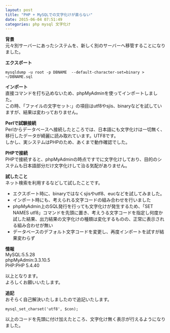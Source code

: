 ```yaml
---
layout: post
title: "PHP + MySQLでの文字化けが直らない"
date: 2015-06-04 07:51:49
categories: php mysql 文字化け
---
```

<p><strong>背景</strong><br>
元々別サーバーにあったシステムを、新しく別のサーバーへ移管することになりました。</p>

<p><strong>エクスポート</strong></p>

<pre><code>mysqldump -u root -p DBNAME  --default-character-set=binary &gt; ~/DBNAME.sql 
</code></pre>

<p><strong>インポート</strong><br>
直接コマンドを打ち込めないため、phpMyAdminを使ってインポートしました。<br>
この時、「ファイルの文字セット:」の項目はutf8やsjis、binaryなどを試していますが、結果は変わっておりません。</p>

<p><strong>Perlで試験接続</strong><br>
Perlからデータベースへ接続したところでは、日本語にも文字化けは一切無く、移行したデータが綺麗に読み取れています。UTF8です。<br>
しかし、実システムはPHPのため、あくまで動作確認でした。</p>

<p><strong>PHPで接続</strong><br>
PHPで接続すると、phpMyAdminの時点ですでに文字化けしており、目的のシステムも日本語部分だけ文字化けして治る気配がありません。</p>

<p><strong>試したこと</strong><br>
ネット検索を利用するなどして試したことです。</p>

<ul>
<li>エクスポート時に、binaryではなくsjisやutf8、eucなどを試してみました。</li>
<li>インポート時にも、考えられる文字コードの組み合わせを行いました</li>
<li>phpMyAdmin上のSQL発行を行っても文字化けが発生するため、「SET NAMES utf8」コマンドを先頭に置き、考えうる文字コードを指定し何度か試した結果、出力結果の文字化けの種類は変化するものの、正常に表示される組み合わせが無い</li>
<li>データベースのデフォルト文字コードを変更し、再度インポートを試すが結果変わらず</li>
</ul>

<p><strong>情報</strong><br>
MySQL:5.5.28<br>
phpMyAdmin:3.3.10.5<br>
PHP:PHP 5.4.40</p>

<p>以上となります。<br>
よろしくお願いいたします。</p>

<p><strong>追記</strong><br>
おそらく自己解決いたしましたので追記いたします。</p>

<pre><code>mysql_set_charset('utf8', $con);
</code></pre>

<p>以上のコードを先頭に付け加えたところ、文字化け無く表示が行えるようになりました。</p>
